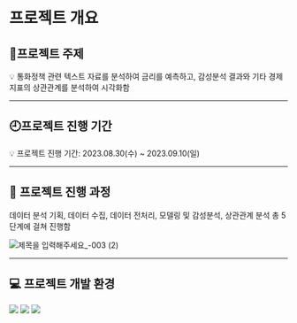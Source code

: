 # 프로젝트 개요

## 💫프로젝트 주제

<aside>
💡 통화정책 관련 텍스트 자료를 분석하여 금리를 예측하고, 감성분석 결과와 기타 경제지표의 상관관계를 분석하여 시각화함

</aside>

---

## 🕘프로젝트 진행 기간
<aside>
💡 프로젝트 진행 기간: 2023.08.30(수) ~ 2023.09.10(일)

</aside>

---

## 📒 프로젝트 진행 과정

데이터 분석 기획, 데이터 수집, 데이터 전처리, 모델링 및 감성분석, 상관관계 분석 총 5단계에 걸쳐 진행함

![제목을 입력해주세요_-003 (2)](https://github.com/sesac-2023/BOK_TEAM_4/assets/118335520/775d8338-2ebc-4d68-b98f-0096e7efb343)


---

## 💻 프로젝트 개발 환경

<div align=left>
  <img src="https://img.shields.io/badge/Python-3776AB?style=flat-square&logo=Python&logoColor=white"/>
  <img src="https://img.shields.io/badge/Visual Studio Code-007ACC?style=flat-square&logo=Visual Studio Code&logoColor=white"/>
  <img src="https://img.shields.io/badge/Google Colab-F9AB00?style=flat-square&logo=Google Colab&logoColor=white"/>
</div>

